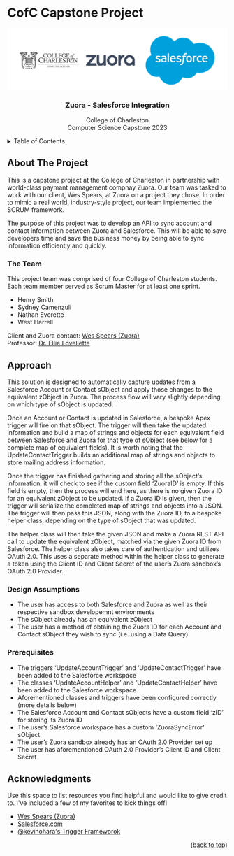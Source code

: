 # CofC Capstone Project

<div align="center">
  <a href="https://github.com/everettens/Capstone2023-Zuora-Salesforce-Integration">
    <img src="/Misc/header.jpg" alt="Logo" >
  </a>

  <h3 align="center">Zuora - Salesforce Integration</h3>

  <p align="center">
    College of Charleston
    <br />
    Computer Science Capstone 2023
    

<!--     <a href="/">Watch the video</a> -->
    
  </p>
</div>
  
  <!-- TABLE OF CONTENTS -->
<details>
  <summary>Table of Contents</summary>
  <ol>
    <li>
      <a href="#about-the-project">About The Project</a>
      <ul>
        <li><a href="#the-team">The Team</a></li>
      </ul>
    </li>
    <li>
      <a href="#approach">Approach</a>
      <ul>
        <li><a href="#design-assumptions">Design Assumptions</a></li>
        <li><a href="#prerequisites">Dependencies and Prerequisites</a></li>
      </ul>
    </li>
    <li><a href="#acknowledgments">Acknowledgments</a></li>
  </ol>
</details>
</div>


<!-- ABOUT THE PROJECT -->
## About The Project
<p>
  This is a capstone project at the College of Charleston in partnership with world-class paymant management compnay Zuora. Our team was tasked to work with our client, Wes Spears, at Zuora on a project they chose. In order to mimic a real world, industry-style project, our team implemented the SCRUM framework. 
</p>
<p>
  The purpose of this project was to develop an API to sync account and contact information between Zuora and Salesforce. This will be able to save developers time and save the business money by being able to sync information efficiently and quickly.
</p>
<p>

</p>
  

### The Team

This project team was comprised of four College of Charleston students. Each team member served as Scrum Master for at least one sprint. 
* Henry Smith
* Sydney Camenzuli
* Nathan Everette
* West Harrell

Client and Zuora contact:  [Wes Spears (Zuora)](https://www.linkedin.com/in/wesleyspears/)
<br>
Professor: [Dr. Ellie Lovellette](https://www.linkedin.com/in/ellie-lovellette-7212a2ab/)




## Approach

<p>This solution is designed to automatically capture updates from a Salesforce Account or Contact sObject and apply those changes to the equivalent zObject in Zuora. The process flow will vary slightly depending on which type of sObject is updated.
</p>
<p>
	Once an Account or Contact is updated in Salesforce, a bespoke Apex trigger will fire on that sObject. The trigger will then take the updated information and build a map of strings and objects for each equivalent field between Salesforce and Zuora for that type of sObject (see below for a complete map of equivalent fields). It is worth noting that the UpdateContactTrigger builds an additional map of strings and objects to store mailing address information.
 </p>
 <p>
	Once the trigger has finished gathering and storing all the sObject’s information, it will check to see if the custom field ‘ZuoraID’ is empty. If this field is empty, then the process will end here, as there is no given Zuora ID for an equivalent zObject to be updated. If a Zuora ID is given, then the trigger will serialize the completed map of strings and objects into a JSON. The trigger will then pass this JSON, along with the Zuora ID, to a bespoke helper class, depending on the type of sObject that was updated.
 </p>
 <p>
	The helper class will then take the given JSON and make a Zuora REST API call to update the equivalent zObject, matched via the given Zuora ID from Salesforce.
The helper class also takes care of authentication and utilizes OAuth 2.0. This uses a separate method within the helper class to generate a token using the Client ID and Client Secret of the user’s Zuora sandbox’s OAuth 2.0 Provider.
 </p>

### Design Assumptions
* The user has access to both Salesforce and Zuora as well as their respective sandbox developemnt environments
* The sObject already has an equivalent zObject
* The user has a method of obtaining the Zuora ID for each Account and Contact sObject they wish to sync (i.e. using a Data Query)

### Prerequisites

* The triggers ‘UpdateAccountTrigger’ and ‘UpdateContactTrigger’ have been added to the Salesforce workspace
* The classes ‘UpdateAccountHelper’ and ‘UpdateContactHelper’ have been added to the Salesforce workspace
* Aforementioned classes and triggers have been configured correctly (more details below)
* The Salesforce Account and Contact sObjects have a custom field ‘zID’ for storing its Zuora ID
* The user’s Salesforce workspace has a custom ‘ZuoraSyncError’ sObject
* The user’s Zuora sandbox already has an OAuth 2.0 Provider set up
* The user has aforementioned OAuth 2.0 Provider’s Client ID and Client Secret





<!-- ACKNOWLEDGMENTS -->
## Acknowledgments

Use this space to list resources you find helpful and would like to give credit to. I've included a few of my favorites to kick things off!

* [Wes Spears (Zuora)](https://www.linkedin.com/in/wesleyspears/)
* [Salesforce.com](https://developer.salesforce.com/docs)
* [@kevinohara's Trigger Frameworok](https://github.com/kevinohara80/sfdc-trigger-framework)


<p align="right">(<a href="#cofc-capstone-project">back to top</a>)</p>


